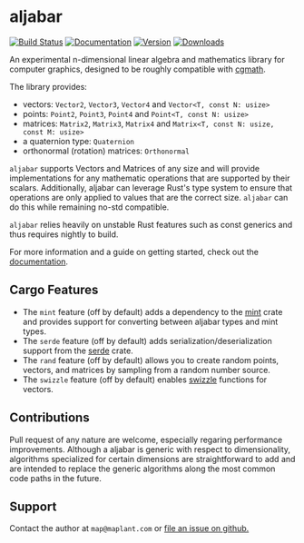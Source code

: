 # aljabar 

[![Build Status](https://api.travis-ci.org/maplant/aljabar.svg?branch=master)](https://travis-ci.org/github/maplant/aljabar)
[![Documentation](https://docs.rs/aljabar/badge.svg)](https://docs.rs/aljabar)
[![Version](https://img.shields.io/crates/v/aljabar.svg)](https://crates.io/crates/aljabar)
[![Downloads](https://img.shields.io/crates/d/aljabar.svg)](https://crates.io/crates/aljabar)

An experimental n-dimensional linear algebra and mathematics library for computer
graphics, designed to be roughly compatible with [cgmath](https://github.com/rustgd/cgmath).

The library provides:

* vectors: `Vector2`, `Vector3`, `Vector4` and `Vector<T, const N: usize>`
* points: `Point2`, `Point3`, `Point4` and `Point<T, const N: usize>`
* matrices: `Matrix2`, `Matrix3`, `Matrix4` and `Matrix<T, const N: usize, const M: usize>`
* a quaternion type: `Quaternion`
* orthonormal (rotation) matrices: `Orthonormal`


`aljabar` supports Vectors and Matrices of any size and will provide 
implementations for any mathematic operations that are supported by their
scalars. Additionally, aljabar can leverage Rust's type system to ensure that
operations are only applied to values that are the correct size. `aljabar` can
do this while remaining no-std compatible. 

`aljabar` relies heavily on unstable Rust features such as const generics and thus
requires nightly to build. 

For more information and a guide on getting started, check out the [documentation](https://docs.rs/aljabar/).

## Cargo Features

* The `mint` feature (off by default) adds a dependency to the [mint](https://crates.io/crates/mint) crate and provides support for converting between aljabar types and mint types.
* The `serde` feature (off by default) adds serialization/deserialization support from the [serde](https://crates.io/crates/serde) crate.
* The `rand` feature (off by default) allows you to create random points, vectors, and matrices by sampling from a random number source.
* The `swizzle` feature (off by default) enables [swizzle](https://en.wikipedia.org/wiki/Swizzling_(computer_graphics)) functions for vectors.

## Contributions

Pull request of any nature are welcome, especially regaring performance improvements.
Although a aljabar is generic with respect to dimensionality, algorithms specialized 
for certain dimensions are straightforward to add and are intended to replace the 
generic algorithms along the most common code paths in the future.

## Support 

Contact the author at `map@maplant.com` or [file an issue on github.](https://github.com/maplant/aljabar/issues/new/choose)

